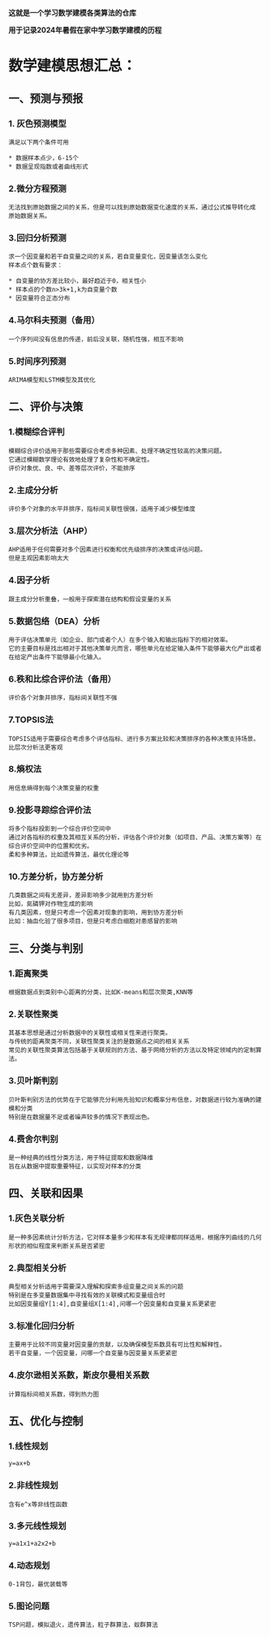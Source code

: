 **这就是一个学习数学建模各类算法的仓库**

**用于记录2024年暑假在家中学习数学建模的历程**

# 数学建模思想汇总：

## 一、预测与预报
### 1. 灰色预测模型
    
    满足以下两个条件可用
    
    * 数据样本点少，6-15个
    * 数据呈现指数或者曲线形式

### 2.微分方程预测
    无法找到原始数据之间的关系，但是可以找到原始数据变化速度的关系，通过公式推导转化成
    原始数据关系。

### 3.回归分析预测
    求一个因变量和若干自变量之间的关系，若自变量变化，因变量该怎么变化
    样本点个数有要求：
    
    * 自变量的协方差比较小，最好趋近于0，相关性小
    * 样本点的个数n>3k+1,k为自变量个数
    * 因变量符合正态分布

### 4.马尔科夫预测（备用）
    一个序列间没有信息的传递，前后没关联，随机性强，相互不影响

### 5.时间序列预测
    ARIMA模型和LSTM模型及其优化

## 二、评价与决策
### 1.模糊综合评判
    模糊综合评价适用于那些需要综合考虑多种因素、处理不确定性较高的决策问题。
    它通过模糊数学理论有效地处理了复杂性和不确定性。
    评价对象优、良、中、差等层次评价，不能排序

### 2.主成分分析
    评价多个对象的水平并排序，指标间关联性很强，适用于减少模型维度

### 3.层次分析法（AHP）
    AHP适用于任何需要对多个因素进行权衡和优先级排序的决策或评估问题。
    但是主观因素影响太大

### 4.因子分析
    跟主成分分析重叠，一般用于探索潜在结构和假设变量的关系
    
### 5.数据包络（DEA）分析
    用于评估决策单元（如企业、部门或者个人）在多个输入和输出指标下的相对效率。
    它的主要目标是找出相对于其他决策单元而言，哪些单元在给定输入条件下能够最大化产出或者在给定产出条件下能够最小化输入。

### 6.秩和比综合评价法（备用）
    评价各个对象并排序，指标间关联性不强

### 7.TOPSIS法
    TOPSIS适用于需要综合考虑多个评估指标、进行多方案比较和决策排序的各种决策支持场景。
    比层次分析法更客观

### 8.熵权法
    用信息熵得到每个决策变量的权重
    
### 9.投影寻踪综合评价法
    将多个指标投影到一个综合评价空间中
    通过对各指标的权重及其相互关系的分析，评估各个评价对象（如项目、产品、决策方案等）在综合评价空间中的位置和优劣。
    柔和多种算法，比如遗传算法，最优化理论等

### 10.方差分析，协方差分析
    几类数据之间有无差异，差异影响多少就用到方差分析
    比如，氮磷钾对作物生成的影响
    有几类因素，但是只考虑一个因素对现象的影响，用到协方差分析
    比如：抽血化验了很多项目，但是只考虑白细胞对患感冒的影响

## 三、分类与判别
### 1.距离聚类
    根据数据点到类别中心距离的分类，比如K-means和层次聚类,KNN等

### 2.关联性聚类
    其基本思想是通过分析数据中的关联性或相关性来进行聚类。
    与传统的距离聚类不同，关联性聚类关注的是数据点之间的相关关系
    常见的关联性聚类算法包括基于关联规则的方法、基于网络分析的方法以及特定领域内的定制算法。

### 3.贝叶斯判别
    贝叶斯判别方法的优势在于它能够充分利用先验知识和概率分布信息，对数据进行较为准确的建模和分类
    特别是在数据量不足或者噪声较多的情况下表现出色。

### 4.费舍尔判别
    是一种经典的线性分类方法，用于特征提取和数据降维
    旨在从数据中提取重要特征，以实现对样本的分类

## 四、关联和因果
### 1.灰色关联分析
    是一种多因素统计分析方法，它对样本量多少和样本有无规律都同样适用，根据序列曲线的几何形状的相似程度来判断关系是否紧密

### 2.典型相关分析
    典型相关分析适用于需要深入理解和探索多组变量之间关系的问题
    特别是在多变量数据集中寻找有效的关联模式和变量组合时
    比如因变量组Y[1:4],自变量组X[1:4],问哪一个因变量和自变量关系更紧密

### 3.标准化回归分析
    主要用于比较不同变量对因变量的贡献，以及确保模型系数具有可比性和解释性。
    若干自变量，一个因变量，问哪一个自变量与因变量关系更紧密

### 4.皮尔逊相关系数，斯皮尔曼相关系数
    计算指标间相关系数，得到热力图

## 五、优化与控制
### 1.线性规划
    y=ax+b

### 2.非线性规划
    含有e^x等非线性函数

### 3.多元线性规划
    y=a1x1+a2x2+b

### 4.动态规划
    0-1背包，最优装载等

### 5.图论问题
    TSP问题，模拟退火，遗传算法，粒子群算法，蚁群算法

